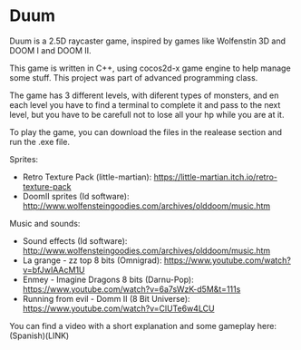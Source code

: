 # Duum

Duum is a 2.5D raycaster game, inspired by games like Wolfenstin 3D and DOOM I and DOOM II.

This game is written in C++, using cocos2d-x game engine to help manage some stuff. This project was part of advanced programming class.

The game has 3 different levels, with diferent types of monsters, and en each level you have to find a terminal to complete it and pass to the next level, but you have to be carefull not to lose all your hp while you are at it.

To play the game, you can download the files in the realease section and run the .exe file.

Sprites:
- Retro Texture Pack (little-martian): https://little-martian.itch.io/retro-texture-pack
- DoomII sprites (Id software): http://www.wolfensteingoodies.com/archives/olddoom/music.htm

Music and sounds:
- Sound effects (Id software): http://www.wolfensteingoodies.com/archives/olddoom/music.htm
- La grange - zz top 8 bits (Omnigrad): https://www.youtube.com/watch?v=bfJwIAAcM1U
- Enmey - Imagine Dragons 8 bits (Darnu-Pop): https://www.youtube.com/watch?v=6a7sWzK-d5M&t=111s
- Running from evil - Domm II (8 Bit Universe): https://www.youtube.com/watch?v=ClUTe6w4LCU

You can find a video with a short explanation and some gameplay here: (Spanish)(LINK)
